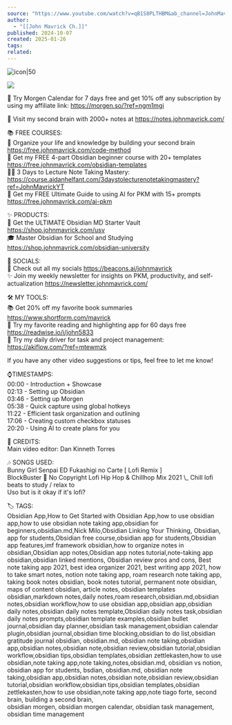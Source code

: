 ```yaml
---
source: "https://www.youtube.com/watch?v=qB1S8PLTHBM&ab_channel=JohnMavrickCh."
author:
  - "[[John Mavrick Ch.]]"
published: 2024-10-07
created: 2025-01-26
tags:
related:
---
```

![icon|50](https://www.youtube.com/s/desktop/024ccc3d/img/logos/favicon_32x32.png)

![](https://www.youtube.com/watch?v=qB1S8PLTHBM)  

📆 Try Morgen Calendar for 7 days free and get 10% off any subscription by using my affiliate link: https://morgen.so/?ref=ngm1mgi  
  
🌌 Visit my second brain with 2000+ notes at https://notes.johnmavrick.com/  
  
📚 FREE COURSES:  
🧠 Organize your life and knowledge by building your second brain https://free.johnmavrick.com/code-method  
📃 Get my FREE 4-part Obsidian beginner course with 20+ templates https://free.johnmavrick.com/obsidian-templates  
👩‍🏫 3 Days to Lecture Note Taking Mastery: https://course.aidanhelfant.com/3daystolecturenotetakingmastery?ref=JohnMavrickYT  
🤖 Get my FREE Ultimate Guide to using AI for PKM with 15+ prompts https://free.johnmavrick.com/ai-pkm  
  
✨ PRODUCTS:  
🧠 Get the ULTIMATE Obsidian MD Starter Vault https://shop.johnmavrick.com/usv  
🎓 Master Obsidian for School and Studying https://shop.johnmavrick.com/obsidian-university  
  
📢 SOCIALS:  
🔗 Check out all my socials https://beacons.ai/johnmavrick  
✨ Join my weekly newsletter for insights on PKM, productivity, and self-actualization https://newsletter.johnmavrick.com/  
  
🛠️ MY TOOLS:  
📚 Get 20% off my favorite book summaries https://www.shortform.com/mavrick  
📖 Try my favorite reading and highlighting app for 60 days free https://readwise.io/i/john5833  
📆 Try my daily driver for task and project management: https://akiflow.com/?ref=mtewmzk  
  
If you have any other video suggestions or tips, feel free to let me know!  
  
⌚️TIMESTAMPS:  
00:00 - Introduction + Showcase  
02:13 - Setting up Obsidian  
03:46 - Setting up Morgen  
05:38 - Quick capture using global hotkeys  
11:22 - Efficient task organization and outlining  
17:06 - Creating custom checkbox statuses  
20:20 - Using Al to create plans for you  
  
🙌 CREDITS:  
Main video editor: Dan Kinneth Torres  
  
🎶 SONGS USED:  
Bunny Girl Senpai ED Fukashigi no Carte \[ Lofi Remix \]  
BlockBuster 🎥 No Copyright Lofi Hip Hop & Chillhop Mix 2021 \\\_ Chill lofi beats to study / relax to  
Uso but is it okay if it's lofi?  
  
🏷 TAGS:  
Obsidian App,How to Get Started with Obsidian App,how to use obsidian app,how to use obsidian note taking app,obsidian for beginners,obsidian.md,Nick Milo,Obsidian Linking Your Thinking, Obsidian, app for students,Obsidian free course,obsidian app for students,Obsidian app features,imf framework obsidian,how to organize notes in obsidian,Obsidian app notes,Obsidian app notes tutorial,note-taking app obsidian,obsidian linked mentions, Obsidian review pros and cons, Best note taking app 2021, best idea organizer 2021, best writing app 2021, how to take smart notes, notion note taking app, roam research note taking app, taking book notes obsidian, book notes tutorial, permanent note obsidian, maps of content obsidian, article notes, obsidian templates obsidian,markdown notes,daily notes,roam research,obsidian.md,obsidian notes,obsidian workflow,how to use obsidian app,obsidian app,obsidian daily notes,obsidian daily notes template,Obsidian daily notes task,obsidian daily notes prompts,obsidian template examples,obsidian bullet journal,obsidian day planner,obsidian task management,obsidian calendar plugin,obsidian journal,obsidian time blocking,obsidian to do list,obsidian gratitude journal obsidian, obsidian.md, obsidian note taking,obsidian app,obsidian notes,obsidian note,obsidian review,obsidian tutorial,obsidian workflow,obsidian tips,obsidian templates,obsidian zettlekasten,how to use obsidian,note taking app,note taking,notes,obsidian.md, obsidian vs notion, obsidian app for students, bsdian, obsidian.md, obsidian note taking,obsidian app,obsidian notes,obsidian note,obsidian review,obsidian tutorial,obsidian workflow,obsidian tips,obsidian templates,obsidian zettlekasten,how to use obsidian,note taking app,note tiago forte, second brain, building a second brain,  
obsidian morgen, obsidian morgen calendar, obsidian task management, obsidian time management